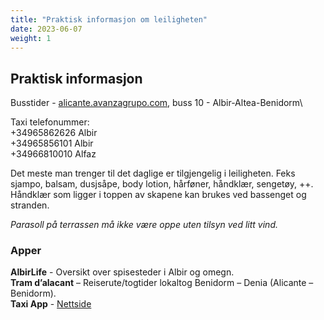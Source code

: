```yaml
---
title: "Praktisk informasjon om leiligheten"
date: 2023-06-07
weight: 1
---
```


## Praktisk informasjon

Busstider - [alicante.avanzagrupo.com](https://alicante.avanzagrupo.com/en/routes-and-timetables/all-routes), buss 10 - Albir-Altea-Benidorm\

Taxi telefonummer:\
+34965862626 Albir\
+34965856101 Albir\
+34966810010 Alfaz

Det meste man trenger til det daglige er tilgjengelig i leiligheten.
Feks sjampo, balsam, dusjsåpe, body lotion, hårføner, håndklær, sengetøy, ++.\
Håndklær som ligger i toppen av skapene kan brukes ved bassenget og stranden.

*Parasoll på terrassen må ikke være oppe uten tilsyn ved litt vind.*

### Apper

**AlbirLife** - Oversikt over spisesteder i Albir og omegn.\
**Tram d’alacant** – Reiserute/togtider lokaltog Benidorm – Denia (Alicante – Benidorm).\
**Taxi App** - [Nettside](https://pidetaxi.es/en/)
